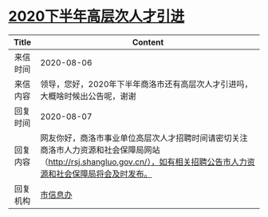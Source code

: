 # <a href="http://www.shangluo.gov.cn/zmhd/ldxxxx.jsp?urltype=leadermail.LeaderMailContentUrl&wbtreeid=1112&leadermailid=6282">2020下半年高层次人才引进</a>
| Title |                                              Content                                              |
|:-----:|---------------------------------------------------------------------------------------------------|
| 来信时间  | 2020-08-06                                                                                        |
| 来信内容  | 领导，您好，2020年下半年商洛市还有高层次人才引进吗，大概啥时候出公告呢，谢谢                                                          |
| 回复时间  | 2020-08-07                                                                                        |
| 回复内容  | 网友你好，商洛市事业单位高层次人才招聘时间请密切关注商洛市人力资源和社会保障局网站（http://rsj.shangluo.gov.cn/），如有相关招聘公告市人力资源和社会保障局将会及时发布。 |
| 回复机构  | <a href="../../categories/agencies/市信息办.md">市信息办</a>                                              |